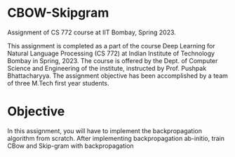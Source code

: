 # CBOW-Skipgram
Assignment of CS 772 course at IIT Bombay, Spring 2023.

This assignment is completed as a part of the course Deep Learning for Natural Language Processing (CS 772) at Indian Institute of Technology Bombay in Spring, 2023. The course is offered by the Dept. of Computer Science and Engineering of the institute, instructed by Prof. Pushpak Bhattacharyya. The assignment objective has been accomplished by a team of three M.Tech first year students.

# Objective 
In this assignment, you will have to implement the backpropagation algorithm from scratch. After implementing backpropagation ab-initio, train CBow and Skip-gram
with backpropagation
